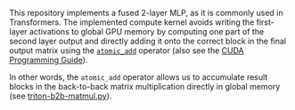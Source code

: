 This repository implements a fused 2-layer MLP, as it is commonly used in Transformers.
The implemented compute kernel avoids writing the first-layer activations to
global GPU memory by computing one part of the second layer output and directly
adding it onto the correct block in the final output matrix using the [`atomic_add`](https://triton-lang.org/main/python-api/generated/triton.language.atomic_add.html)
operator (also see the [CUDA Programming Guide](https://docs.nvidia.com/cuda/cuda-c-programming-guide/index.html#atomicadd)).

In other words, the `atomic_add` operator allows us to accumulate result blocks in the
back-to-back matrix multiplication directly in global memory (see [triton-b2b-matmul.py](./triton-b2b-matmul.py#L105)).
